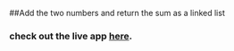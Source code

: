 ##Add the two numbers and return the sum as a linked list

### check out the live app [here](https://priyanka23-brs.github.io/array-assignment/).
